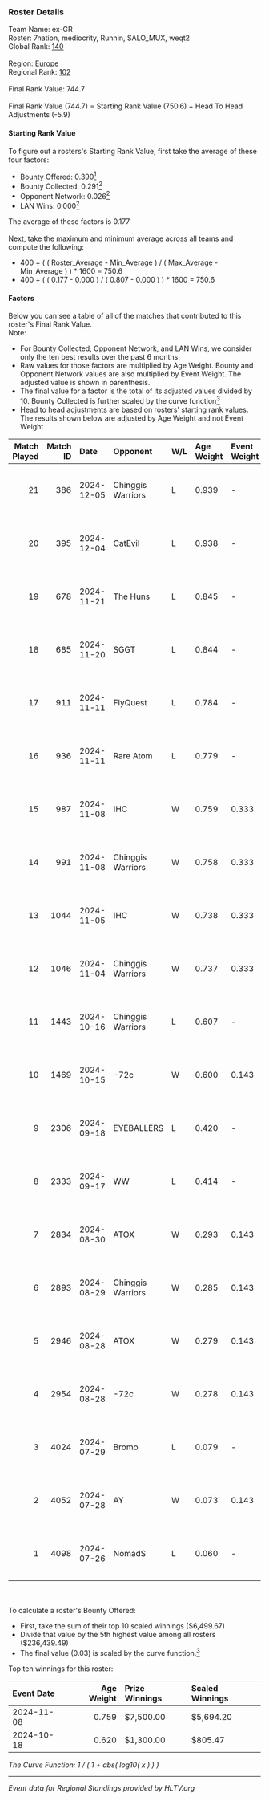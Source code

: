 ### Roster Details<br />
Team Name: ex-GR<br />
Roster: 7nation, mediocrity, Runnin, SALO_MUX, weqt2<br />
Global Rank: [140](../../standings_global_2025_01_13.md)<br />
<br />
Region: [Europe]( ../../standings_europe_2025_01_13.md)<br />
Regional Rank: [102]( ../../standings_europe_2025_01_13.md)<br />
<br />
Final Rank Value:  744.7<br />
<br />
Final Rank Value (744.7) = Starting Rank Value (750.6) + Head To Head Adjustments (-5.9)<br />

#### Starting Rank Value<br />
To figure out a rosters's Starting Rank Value, first take the average of these four factors:<br />
- Bounty Offered: 0.390[<sup>1</sup>](#table2)
- Bounty Collected: 0.291[<sup>2</sup>](#table1)
- Opponent Network: 0.026[<sup>2</sup>](#table1)
- LAN Wins: 0.000[<sup>2</sup>](#table1)

The average of these factors is 0.177<br />
<br />
Next, take the maximum and minimum average across all teams and compute the following:<br />
- 400 + ( ( Roster_Average - Min_Average ) / ( Max_Average - Min_Average ) ) * 1600 = 750.6
- 400 + ( ( 0.177 - 0.000 ) / ( 0.807 - 0.000 ) ) * 1600 = 750.6


#### Factors<br />
Below you can see a table of all of the matches that contributed to this roster's Final Rank Value.<br />
Note:<br />

- For Bounty Collected, Opponent Network, and LAN Wins, we consider only the ten best results over the past 6 months.
- Raw values for those factors are multiplied by Age Weight. Bounty and Opponent Network values are also multiplied by Event Weight. The adjusted value is shown in parenthesis.
- The final value for a factor is the total of its adjusted values divided by 10. Bounty Collected is further scaled by the curve function[<sup>3</sup>](#curveFunction)
- Head to head adjustments are based on rosters' starting rank values. The results shown below are adjusted by Age Weight and not Event Weight
<span id="table1"></span><br />


| Match Played | Match ID | Date       | Opponent          | W/L | Age Weight | Event Weight | Bounty Collected | Opponent Network | LAN Wins  | H2H Adj. | Roster                                           |
| -: | -: | :- | :- | :- | :- | :- | :- | :- | :- | -: | :- |
|           21 |      386 | 2024-12-05 | Chinggis Warriors | L   | 0.939      | -            | -                | -                | -         |   -10.95 | 7nation, mediocrity, Runnin, SALO_MUX, weqt2     |
|           20 |      395 | 2024-12-04 | CatEvil           | L   | 0.938      | -            | -                | -                | -         |   -21.29 | 7nation, mediocrity, Runnin, SALO_MUX, weqt2     |
|           19 |      678 | 2024-11-21 | The Huns          | L   | 0.845      | -            | -                | -                | -         |    -7.06 | mediocrity, Runnin, SALO_MUX, Sange, weqt2       |
|           18 |      685 | 2024-11-20 | SGGT              | L   | 0.844      | -            | -                | -                | -         |   -16.27 | dukefissura, mediocrity, Runnin, SALO_MUX, weqt2 |
|           17 |      911 | 2024-11-11 | FlyQuest          | L   | 0.784      | -            | -                | -                | -         |    -1.32 | 7nation, mediocrity, Runnin, SALO_MUX, weqt2     |
|           16 |      936 | 2024-11-11 | Rare Atom         | L   | 0.779      | -            | -                | -                | -         |    -2.58 | 7nation, mediocrity, Runnin, SALO_MUX, weqt2     |
|           15 |      987 | 2024-11-08 | IHC               | W   | 0.759      | 0.333        | 0.008 (0.002)    | 0.106 (0.027)    | 0 (0.000) |     9.17 | 7nation, mediocrity, Runnin, SALO_MUX, weqt2     |
|           14 |      991 | 2024-11-08 | Chinggis Warriors | W   | 0.758      | 0.333        | 0.039 (0.010)    | 0.313 (0.079)    | 0 (0.000) |    15.52 | 7nation, mediocrity, Runnin, SALO_MUX, weqt2     |
|           13 |     1044 | 2024-11-05 | IHC               | W   | 0.738      | 0.333        | 0.008 (0.002)    | 0.106 (0.026)    | 0 (0.000) |     9.09 | 7nation, mediocrity, Runnin, SALO_MUX, weqt2     |
|           12 |     1046 | 2024-11-04 | Chinggis Warriors | W   | 0.737      | 0.333        | 0.039 (0.010)    | 0.313 (0.077)    | 0 (0.000) |    16.19 | 7nation, mediocrity, Runnin, SALO_MUX, weqt2     |
|           11 |     1443 | 2024-10-16 | Chinggis Warriors | L   | 0.607      | -            | -                | -                | -         |    -5.51 | 7nation, mediocrity, Overdue, SALO_MUX, weqt2    |
|           10 |     1469 | 2024-10-15 | -72c              | W   | 0.600      | 0.143        | 0.002 (0.000)    | 0.026 (0.002)    | 0 (0.000) |     4.28 | 7nation, mediocrity, Overdue, SALO_MUX, weqt2    |
|            9 |     2306 | 2024-09-18 | EYEBALLERS        | L   | 0.420      | -            | -                | -                | -         |    -5.40 | 7nation, mediocrity, Runnin, SALO_MUX, weqt2     |
|            8 |     2333 | 2024-09-17 | WW                | L   | 0.414      | -            | -                | -                | -         |   -10.37 | 7nation, mediocrity, Runnin, SALO_MUX, weqt2     |
|            7 |     2834 | 2024-08-30 | ATOX              | W   | 0.293      | 0.143        | 0.153 (0.006)    | 0.539 (0.023)    | 0 (0.000) |     8.86 | 7nation, mediocrity, Runnin, SALO_MUX, weqt2     |
|            6 |     2893 | 2024-08-29 | Chinggis Warriors | W   | 0.285      | 0.143        | 0.002 (0.000)    | 0.047 (0.002)    | 0 (0.000) |     3.91 | 7nation, mediocrity, Runnin, SALO_MUX, weqt2     |
|            5 |     2946 | 2024-08-28 | ATOX              | W   | 0.279      | 0.143        | 0.153 (0.006)    | 0.539 (0.021)    | 0 (0.000) |     8.46 | 7nation, mediocrity, Runnin, SALO_MUX, weqt2     |
|            4 |     2954 | 2024-08-28 | -72c              | W   | 0.278      | 0.143        | 0.002 (0.000)    | 0.026 (0.001)    | 0 (0.000) |     2.05 | 7nation, mediocrity, Runnin, SALO_MUX, weqt2     |
|            3 |     4024 | 2024-07-29 | Bromo             | L   | 0.079      | -            | -                | -                | -         |    -1.45 | 7nation, mediocrity, Overdue, SALO_MUX, weqt2    |
|            2 |     4052 | 2024-07-28 | AY                | W   | 0.073      | 0.143        | 0.000 (0.000)    | 0.000 (0.000)    | 0 (0.000) |     0.29 | 7nation, mediocrity, Overdue, SALO_MUX, weqt2    |
|            1 |     4098 | 2024-07-26 | NomadS            | L   | 0.060      | -            | -                | -                | -         |    -1.52 | 7nation, mediocrity, Overdue, SALO_MUX, weqt2    |

<br />
<span id="table2"></span><br />
To calculate a roster's Bounty Offered:<br />

- First, take the sum of their top 10 scaled winnings ($6,499.67)
- Divide that value by the 5th highest value among all rosters ($236,439.49)
- The final value (0.03) is scaled by the curve function.[<sup>3</sup>](#curveFunction)

Top ten winnings for this roster:<br />

| Event Date | Age Weight | Prize Winnings | Scaled Winnings |
| :- | -: | :- | :- |
| 2024-11-08 |      0.759 | $7,500.00      | $5,694.20       |
| 2024-10-18 |      0.620 | $1,300.00      | $805.47         |


<span id="curveFunction"></span>_The Curve Function: 1 / ( 1 + abs( log10( x ) ) )_<br />

---
_Event data for Regional Standings provided by HLTV.org_<br />
